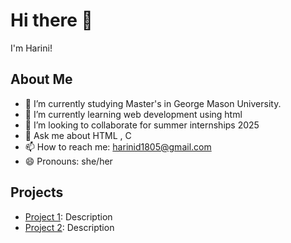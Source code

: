 # Hi there 👋
I'm Harini!

## About Me
- 🔭 I’m currently studying Master's in George Mason University.
- 🌱 I’m currently learning web development using html
- 👯 I’m looking to collaborate for summer internships 2025
- 💬 Ask me about HTML , C
- 📫 How to reach me: harinid1805@gmail.com
- 😄 Pronouns: she/her

## Projects
- [Project 1](https://github.com/your-username/project-1): Description
- [Project 2](https://github.com/your-username/project-2): Description
